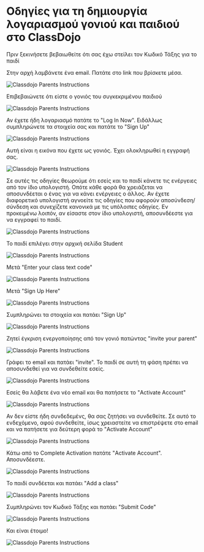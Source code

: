 # Οδηγίες για τη δημιουργία λογαριασμού γονιού και παιδιού στο ClassDojo

Πριν ξεκινήσετε βεβαιωθείτε ότι σας έχω στείλει τον Κωδικό Τάξης για το παιδί

Στην αρχή λαμβάνετε ένα email. Πατάτε στο link που βρίσκετε μέσα.

![Classdojo Parents Instructions](classdojo_parent1.png)

Επιβεβαιώνετε ότι είστε ο γονιός του συγκεκριμένου παιδιού

![Classdojo Parents Instructions](classdojo_parent2.png)

Αν έχετε ήδη λογαριασμό πατάτε το "Log In Now". Ειδάλλως συμπληρώνετε τα στοιχεία σας και πατάτε το "Sign Up"

![Classdojo Parents Instructions](classdojo_parent3.png)

Αυτή είναι η εικόνα που έχετε ως γονιός. Έχει ολοκληρωθεί η εγγραφή σας.

![Classdojo Parents Instructions](classdojo_parent4.png)

Σε αυτές τις οδηγίες θεωρούμε ότι εσείς και το παιδί κάνετε τις ενέργειες από τον ίδιο υπολογιστή. Οπότε κάθε φορά θα χρειάζεται να αποσυνδέεται ο ένας για να κάνει ενέργειες ο άλλος. Αν έχετε διαφορετικό υπολογιστή αγνοείτε τις οδηγίες που αφορούν αποσύνδεση/σύνδεση και συνεχίζετε κανονικά με τις υπόλοιπες οδηγίες. Εν προκειμένω λοιπόν, αν είσαστε στον ίδιο υπολογιστή, αποσυνδέεστε για να εγγραφεί το παιδί. 

![Classdojo Parents Instructions](classdojo_parent5.png)

Το παιδί επιλέγει στην αρχική σελίδα Student

![Classdojo Parents Instructions](classdojo_parent6.png)

Μετά "Enter your class text code"

![Classdojo Parents Instructions](classdojo_parent7.png)

Μετά "Sign Up Here"

![Classdojo Parents Instructions](classdojo_parent8.png)

Συμπληρώνει τα στοιχεία και πατάει "Sign Up"

![Classdojo Parents Instructions](classdojo_parent9.png)

Ζητεί έγκριση ενεργοποίησης από τον γονιό πατώντας "invite your parent"

![Classdojo Parents Instructions](classdojo_parent10.png)

Γράφει το email και πατάει "invite". Το παιδί σε αυτή τη φάση πρέπει να αποσυνδεθεί για να συνδεθείτε εσείς.

![Classdojo Parents Instructions](classdojo_parent11.png)

Εσείς θα λάβετε ένα νέο email και θα πατήσετε το "Activate Account"

![Classdojo Parents Instructions](classdojo_parent12.png)

Αν δεν είστε ήδη συνδεδεμένς, θα σας ζητήσει να συνδεθείτε. Σε αυτό το ενδεχόμενο, αφού συνδεθείτε, ίσως χρειαστείτε να επιστρέψετε στο email και να πατήσετε για δεύτερη φορά το "Activate Account"

![Classdojo Parents Instructions](classdojo_parent13.png)

Κάτω από το Complete Activation πατάτε "Activate Account". Αποσυνδέεστε.

![Classdojo Parents Instructions](classdojo_parent14.png)

Το παιδί συνδέεται και πατάει "Add a class"

![Classdojo Parents Instructions](classdojo_parent15.png)

Συμπληρώνει τον Κωδικό Τάξης και πατάει "Submit Code"

![Classdojo Parents Instructions](classdojo_parent16.png)

Και είναι έτοιμο!

![Classdojo Parents Instructions](classdojo_parent17.png)

